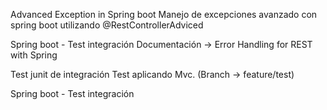 Advanced Exception in Spring boot
Manejo de excepciones avanzado con spring boot utilizando @RestControllerAdviced

Spring boot - Test integración
Documentación -> Error Handling for REST with Spring

Test junit de integración
Test aplicando Mvc. (Branch -> feature/test)

Spring boot - Test integración

